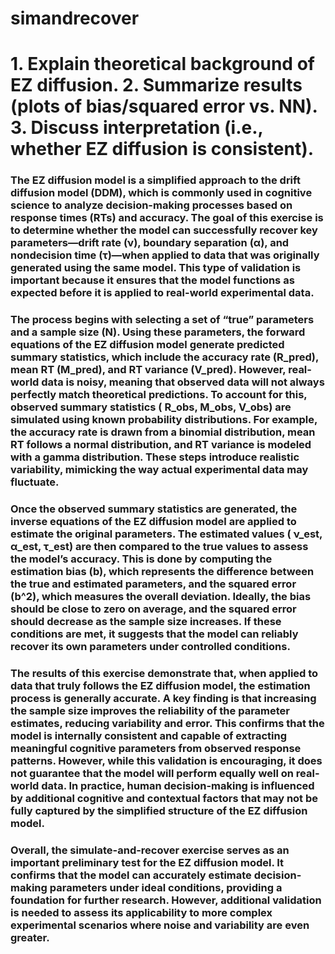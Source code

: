 # simandrecover
# 1. Explain theoretical background of EZ diffusion. 2. Summarize results (plots of bias/squared error vs. NN). 3. Discuss interpretation (i.e., whether EZ diffusion is consistent).
 ### The EZ diffusion model is a simplified approach to the drift diffusion model (DDM), which is commonly used in cognitive science to analyze decision-making processes based on response times (RTs) and accuracy. The goal of this exercise is to determine whether the model can successfully recover key parameters—drift rate (ν), boundary separation (α), and nondecision time (τ)—when applied to data that was originally generated using the same model. This type of validation is important because it ensures that the model functions as expected before it is applied to real-world experimental data.
 
 ### The process begins with selecting a set of “true” parameters and a sample size (N). Using these parameters, the forward equations of the EZ diffusion model generate predicted summary statistics, which include the accuracy rate (R_pred), mean RT (M_pred), and RT variance (V_pred). However, real-world data is noisy, meaning that observed data will not always perfectly match theoretical predictions. To account for this, observed summary statistics ( R_obs, M_obs, V_obs) are simulated using known probability distributions. For example, the accuracy rate is drawn from a binomial distribution, mean RT follows a normal distribution, and RT variance is modeled with a gamma distribution. These steps introduce realistic variability, mimicking the way actual experimental data may fluctuate.
 
 ### Once the observed summary statistics are generated, the inverse equations of the EZ diffusion model are applied to estimate the original parameters. The estimated values ( ν_est, α_est, τ_est) are then compared to the true values to assess the model’s accuracy. This is done by computing the estimation bias (b), which represents the difference between the true and estimated parameters, and the squared error (b^2), which measures the overall deviation. Ideally, the bias should be close to zero on average, and the squared error should decrease as the sample size increases. If these conditions are met, it suggests that the model can reliably recover its own parameters under controlled conditions.

### The results of this exercise demonstrate that, when applied to data that truly follows the EZ diffusion model, the estimation process is generally accurate. A key finding is that increasing the sample size improves the reliability of the parameter estimates, reducing variability and error. This confirms that the model is internally consistent and capable of extracting meaningful cognitive parameters from observed response patterns. However, while this validation is encouraging, it does not guarantee that the model will perform equally well on real-world data. In practice, human decision-making is influenced by additional cognitive and contextual factors that may not be fully captured by the simplified structure of the EZ diffusion model.

### Overall, the simulate-and-recover exercise serves as an important preliminary test for the EZ diffusion model. It confirms that the model can accurately estimate decision-making parameters under ideal conditions, providing a foundation for further research. However, additional validation is needed to assess its applicability to more complex experimental scenarios where noise and variability are even greater.